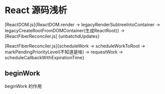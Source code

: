 # React 源码浅析

[ReactDOM.js]{ReactDOM.render -> legacyRenderSubtreeIntoContainer -> legacyCreateRootFromDOMContainer(生成ReactRoot)} -> [ReactFiberReconciler.js] {unbatchdUpdates}


[ReactFiberReconciler.js]{scheduleWork -> scheduleWorkToRoot -> markPendingPriorityLevel(不知道是啥) -> requestWork -> scheduleCallbackWithExpirationTime}


## beginWork

beginWork 的作用